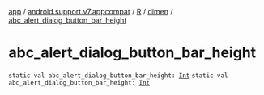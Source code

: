 [app](../../../index.md) / [android.support.v7.appcompat](../../index.md) / [R](../index.md) / [dimen](index.md) / [abc_alert_dialog_button_bar_height](./abc_alert_dialog_button_bar_height.md)

# abc_alert_dialog_button_bar_height

`static val abc_alert_dialog_button_bar_height: `[`Int`](https://kotlinlang.org/api/latest/jvm/stdlib/kotlin/-int/index.html)
`static val abc_alert_dialog_button_bar_height: `[`Int`](https://kotlinlang.org/api/latest/jvm/stdlib/kotlin/-int/index.html)